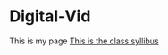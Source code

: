 # Digital-Vid
This is my page
[This is the class syllibus](https://connnnnnor.github.io/Digital-Vid/Syllibus)
